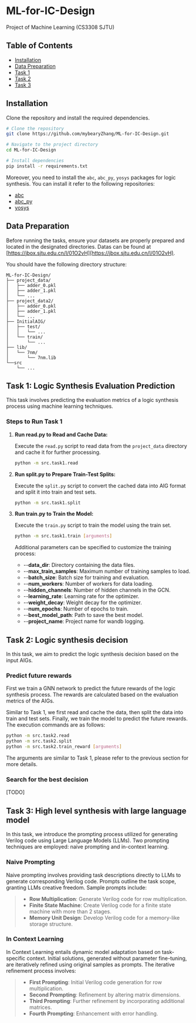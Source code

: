 # ML-for-IC-Design
Project of Machine Learning (CS3308 SJTU)



## Table of Contents

- [Installation](#installation)
- [Data Preparation](#data-preparation)
- [Task 1](#task-1-logic-synthesis-evaluation-prediction)
- [Task 2](#task-2-logic-synthesis-decision)
- [Task 3](#task-3-high-level-synthesis-with-large-language-model)


## Installation

Clone the repository and install the required dependencies.

```bash
# Clone the repository
git clone https://github.com/mybearyZhang/ML-for-IC-Design.git

# Navigate to the project directory
cd ML-for-IC-Design

# Install dependencies
pip install -r requirements.txt
```

Moreover, you need to install the `abc`, `abc_py`, `yosys` packages for logic synthesis. You can install it refer to the following repositories:

- [abc](https://github.com/berkeley-abc/abc)
- [abc_py](https://github.com/krzhu/abc_py)
- [yosys](https://github.com/YosysHQ/yosys)

## Data Preparation
Before running the tasks, ensure your datasets are properly prepared and located in the designated directories. Datas can be found at [https://jbox.sjtu.edu.cn/l/01O2vH](https://jbox.sjtu.edu.cn/l/01O2vH).

You should have the following directory structure:

```plaintext
ML-for-IC-Design/
├── project_data/
│   ├── adder_0.pkl
│   ├── adder_1.pkl
│   └── ...
├── project_data2/
│   ├── adder_0.pkl
│   ├── adder_1.pkl
│   └── ...
├── InitialAIG/
│   ├── test/
│   │   └── ...
│   └── train/
│       └── ...
├── lib/
│   └── 7nm/
│       └── 7nm.lib
└──src
    └── ...
```

## Task 1: Logic Synthesis Evaluation Prediction

This task involves predicting the evaluation metrics of a logic synthesis process using machine learning techniques. 

### Steps to Run Task 1

1. **Run read.py to Read and Cache Data:**

   Execute the `read.py` script to read data from the `project_data` directory and cache it for further processing.

   ```bash
   python -m src.task1.read
   ```

2. **Run split.py to Prepare Train-Test Splits:** 

   Execute the `split.py` script to convert the cached data into AIG format and split it into train and test sets.

   ```bash
   python -m src.task1.split
   ```

3. **Run train.py to Train the Model:**

   Execute the `train.py` script to train the model using the train set.

   ```bash
   python -m src.task1.train [arguments]
   ```

    Additional parameters can be specified to customize the training process:

    + --**data_dir**: Directory containing the data files.
    + --**max_train_samples**: Maximum number of training samples to load.
    + --**batch_size**: Batch size for training and evaluation.
    + --**num_workers**: Number of workers for data loading.
    + --**hidden_channels**: Number of hidden channels in the GCN.
    + --**learning_rate**: Learning rate for the optimizer.
    + --**weight_decay**: Weight decay for the optimizer.
    + --**num_epochs**: Number of epochs to train.
    + --**best_model_path**: Path to save the best model.
    + --**project_name**: Project name for wandb logging.



## Task 2: Logic synthesis decision
In this task, we aim to predict the logic synthesis decision based on the input AIGs. 

### Predict future rewards
First we train a GNN network to predict the future rewards of the logic synthesis process. The rewards are calculated based on the evaluation metrics of the AIGs.

Similar to Task 1, we first read and cache the data, then split the data into train and test sets. Finally, we train the model to predict the future rewards. The execution commands are as follows:

```bash
python -m src.task2.read
python -m src.task2.split
python -m src.task2.train_reward [arguments]
```

The arguments are similar to Task 1, please refer to the previous section for more details.

### Search for the best decision
[TODO]


## Task 3: High level synthesis with large language model
In this task, we introduce the prompting process utilized for generating Verilog code using Large Language Models (LLMs). Two prompting techniques are employed: naive prompting and in-context learning.

### Naive Prompting
Naive prompting involves providing task descriptions directly to LLMs to generate corresponding Verilog code. Prompts outline the task scope, granting LLMs creative freedom. Sample prompts include:

> + **Row Multiplication**: Generate Verilog code for row multiplication.
> + **Finite State Machine**: Create Verilog code for a finite state machine with more than 2 stages.
> + **Memory Unit Design**: Develop Verilog code for a memory-like storage structure.

### In Context Learning
In Context Learning entails dynamic model adaptation based on task-specific context. Initial solutions, generated without parameter fine-tuning, are iteratively refined using original samples as prompts. The iterative refinement process involves:

> + **First Prompting**: Initial Verilog code generation for row multiplication.
> + **Second Prompting**: Refinement by altering matrix dimensions.
> + **Third Prompting**: Further refinement by incorporating additional matrices.
> + **Fourth Prompting**: Enhancement with error handling.
